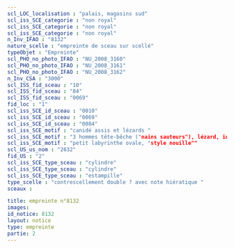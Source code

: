 ```yaml
---
scl_LOC_localisation : "palais, magasins sud"
scl_iss_SCE_categorie : "non royal"
scl_iss_SCE_categorie : "non royal"
scl_iss_SCE_categorie : "non royal"
n_Inv_IFAO : "8132"
nature_scelle : "empreinte de sceau sur scellé"
typeObjet : "Empreinte"
scl_PHO_no_photo_IFAO : "NU_2008_3160"
scl_PHO_no_photo_IFAO : "NU_2008_3161"
scl_PHO_no_photo_IFAO : "NU_2008_3162"
n_Inv_CSA : "3000"
scl_ISS_fid_sceau : "10"
scl_ISS_fid_sceau : "84"
scl_ISS_fid_sceau : "0069"
fid_loc : "1"
scl_iss_SCE_id_sceau : "0010"
scl_iss_SCE_id_sceau : "0069"
scl_iss_SCE_id_sceau : "0084"
scl_iss_SCE_motif : "canidé assis et lézards "
scl_iss_SCE_motif : "3 hommes tête-bêche ("nains sauteurs"), lézard, insecte, symbole bat, singe, gazelle ou faon couché,…"
scl_iss_SCE_motif : "petit labyrinthe ovale, "style nouille""
scl_US_us_nom : "2632"
fid_US : "2"
scl_iss_SCE_type_sceau : "cylindre"
scl_iss_SCE_type_sceau : "cylindre"
scl_iss_SCE_type_sceau : "estampille"
type_scelle : "contrescellement double ? avec note hiératique "
sceaux :

title: empreinte n°8132
images: 
id_notice: 8132
layout: notice
type: empreinte
partie: 2
---
```

